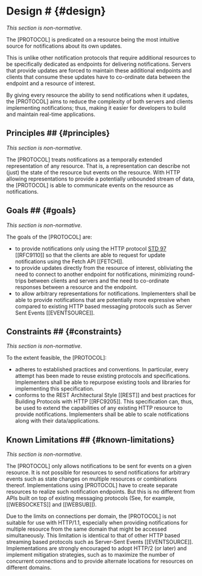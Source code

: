 # Design # {#design}

*This section is non-normative.*

The [PROTOCOL] is predicated on a resource being the most intuitive source for notifications about its own updates.

This is unlike other notification protocols that require additional resources to be specifically dedicated as endpoints for delivering notifications. Servers that provide updates are forced to maintain these additional endpoints and clients that consume these updates have to co-ordinate data between the endpoint and a resource of interest.

By giving every resource the ability to send notifications when it updates, the [PROTOCOL] aims to reduce the complexity of  both servers and clients implementing notifications; thus, making it easier for developers to build and maintain real-time applications.

## Principles ## {#principles}

*This section is non-normative.*

The [PROTOCOL] treats notifications as a temporally extended representation of any resource. That is, a representation can describe not (just) the state of the resource but events on the resource. With HTTP allowing representations to provide a potentially unbounded stream of data, the [PROTOCOL] is able to communicate events on the resource as notifications.

## Goals ## {#goals}

*This section is non-normative.*

The goals of the [PROTOCOL] are:

+ to provide notifications only using the HTTP protocol [STD 97](https://www.rfc-editor.org/info/std97) [[RFC9110]] so that the clients are able to request for update notifications using the Fetch API [[FETCH]].
+ to provide updates directly from the resource of interest, obliviating the need to connect to another endpoint for notifications, minimizing round-trips between clients and servers and the need to co-ordinate responses between a resource and the endpoint.
+ to allow arbitrary representations for notifications. Implementers shall be able to provide notifications that are potentially more expressive when compared to existing HTTP based messaging protocols such as Server Sent Events [[EVENTSOURCE]].

## Constraints ## {#constraints}

*This section is non-normative.*

To the extent feasible, the [PROTOCOL]:

+ adheres to established practices and conventions. In particular, every attempt has been made to reuse existing protocols and specifications. Implementers shall be able to repurpose existing tools and libraries for implementing this specification.
+ conforms to the REST Architectural Style [[REST]] and best practices for Building Protocols with HTTP [[RFC9205]]. This specification can, thus, be used to extend the capabilities of any existing HTTP resource to provide notifications. Implementers shall be able to scale notifications along with their data/applications.
  <!--
    See my original comment on the Solid/Specification Gitter channel on 24 April 2020
    https://matrix.to/#/!PlIOdBsCTDRSCxsTGA:gitter.im/$VgCcuq2HbpLKJvxIw4witAUOsqcdhC98glgzqVI1WOY?via=gitter.im
  -->

## Known Limitations ## {#known-limitations}

*This section is non-normative.*

The [PROTOCOL] only allows notifications to be sent for events on a given resource. It is not possible for resources to send notifications for arbitrary events such as state changes on multiple resources or combinations thereof. Implementations using [PROTOCOL] have to create separate resources to realize such notification endpoints. But this is no different from APIs built on top of existing messaging protocols (See, for example, [[WEBSOCKETS]] and [[WEBSUB]]).

Due to the limits on connections per domain, the [PROTOCOL] is not suitable for use with HTTP/1.1, especially when providing notifications for multiple resource from the same domain that might be accessed simultaneously. This limitation is identical to that of other HTTP based streaming based protocols such as Server-Sent Events [[EVENTSOURCE]]. Implementations are strongly encouraged to adopt HTTP/2 (or later) and implement mitigation strategies, such as to maximize the number of concurrent connections and to provide alternate locations for resources on different domains.
